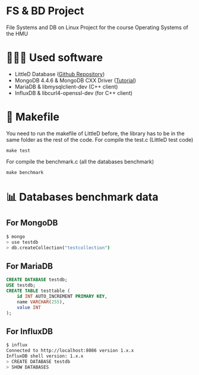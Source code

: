 # FS & BD Project 
File Systems and DB on Linux Project for the course Operating Systems of the HMU

# 👨🏻‍💻 Used software 
- LittleD Database ([Github Repository](https://github.com/graemedouglas/LittleD))
- MongoDB 4.4.6 & MongoDB CXX Driver ([Tutorial](https://www.mongodb.com/docs/languages/cpp/cpp-driver/current/installation/linux/#std-label-cpp-installation-linux))
- MariaDB & libmysqlclient-dev (C++ client)
- InfluxDB & libcurl4-openssl-dev (for C++ client)

# 🧪 Makefile
You need to run the makefile of LittleD before, the library has to be in the same folder as the rest of the code.
For compile the test.c (LittleD test code)
```
make test
```

For compile the benchmark.c (all the databases benchmark)
```
make benchmark
```

# 📊 Databases benchmark data
## For MongoDB
```bash
$ mongo
> use testdb
> db.createCollection("testcollection")
```

## For MariaDB
```sql
CREATE DATABASE testdb;
USE testdb;
CREATE TABLE testtable (
    id INT AUTO_INCREMENT PRIMARY KEY,
    name VARCHAR(255),
    value INT
);
```

## For InfluxDB
```bash
$ influx
Connected to http://localhost:8086 version 1.x.x
InfluxDB shell version: 1.x.x
> CREATE DATABASE testdb
> SHOW DATABASES
```
